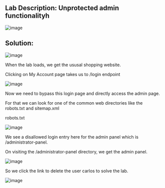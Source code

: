 ## Lab Description: Unprotected admin functionalityh

![image](https://github.com/jayshah17/PortSwiggerLabs/assets/76842630/ae4f477e-9eeb-4d89-9231-59106135217f)

## Solution: 

![image](https://github.com/jayshah17/PortSwiggerLabs/assets/76842630/c769bac7-962e-48c1-af10-01fa51ec2f17)

When the lab loads, we get the ususal shopping website.

Clicking on My Account page takes us to /login endpoint

![image](https://github.com/jayshah17/PortSwiggerLabs/assets/76842630/33272bf6-0856-4bcc-9b3d-b0580c6cbccf)

Now we need to bypass this login page and directly access the admin page.

For that we can look for one of the common web directories like the robots.txt and sitemap.xml

robots.txt

![image](https://github.com/jayshah17/PortSwiggerLabs/assets/76842630/9588f199-bb69-4323-a43a-3e8fdd40e85e)

We see a disallowed login entry here for the admin panel which is /administrator-panel.

On visiting the /administrator-panel directory, we get the admin panel.

![image](https://github.com/jayshah17/PortSwiggerLabs/assets/76842630/b1595206-2506-4f27-8f81-d68d3525b50d)

So we click the link to delete the user carlos to solve the lab.

![image](https://github.com/jayshah17/PortSwiggerLabs/assets/76842630/adc5a016-fbdf-4f6b-8252-92df70a89141)
